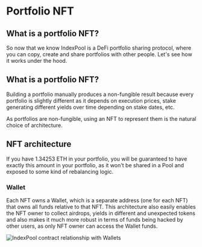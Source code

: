 # Portfolio NFT

## What is a portfolio NFT?

So now that we know IndexPool is a DeFi portfolio sharing protocol, where you can copy, create and share portfolios with other people. Let's see how it works under the hood.

## What is a portfolio NFT?

Building a portfolio manually produces a non-fungible result because every portfolio is slightly different as it depends on execution prices, stake generating different yields over time depending on stake dates, etc.

As portfolios are non-fungible, using an NFT to represent them is the natural choice of architecture.

## NFT architecture

If you have 1.34253 ETH in your portfolio, you will be guaranteed to have exactly this amount in your portfolio, as it won't be shared in a Pool and exposed to some kind of rebalancing logic.

### Wallet

Each NFT owns a Wallet, which is a separate address \(one for each NFT\) that owns all funds relative to that NFT. This architecture also easily enables the NFT owner to collect airdrops, yields in different and unexpected tokens and also makes it much more robust in terms of funds being hacked by other users, as only NFT owner can access the Wallet funds.

![IndexPool contract relationship with Wallets](https://gblobscdn.gitbook.com/assets%2F-MbS412x4vAoAOC75BdK%2F-MiXSWGudfMI1r1XKgQ-%2F-MiXYxwH0kG4qdTlAcia%2FIndexPool%402x.png?alt=media&token=63dc3d4a-636c-4bf1-97c2-c550b456a487)

